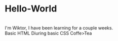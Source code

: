 # Hello-World
<br>I'm Wiktor, I have been learning for a couple weeks.</br>
Basic HTML
Diuring basic CSS
Coffe>Tea

